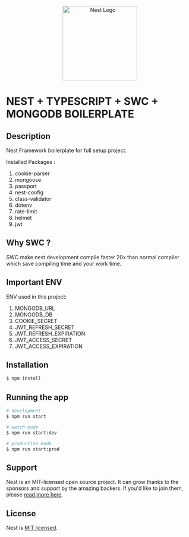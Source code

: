 <p align="center">
  <a href="http://nestjs.com/" target="blank"><img src="https://nestjs.com/img/logo-small.svg" width="200" alt="Nest Logo" /></a>
</p>

<p align="center">
 <h1>
    NEST + TYPESCRIPT + SWC + MONGODB BOILERPLATE
 </h1>
</p>

## Description

Nest Framework boilerplate for full setup project.

Installed Packages :

1. cookie-parser
2. mongoose
3. passport
4. nest-config
5. class-validator
6. dotenv
7. rate-limit
8. helmet
9. jwt

## Why SWC ?

SWC make nest development compile faster 20x than normal compiler which save compiling time and your work time.

## Important ENV

ENV used in this project:

1. MONGODB_URL
2. MONGODB_DB
3. COOKIE_SECRET
4. JWT_REFRESH_SECRET
5. JWT_REFRESH_EXPIRATION
6. JWT_ACCESS_SECRET
7. JWT_ACCESS_EXPIRATION

## Installation

```bash
$ npm install
```

## Running the app

```bash
# development
$ npm run start

# watch mode
$ npm run start:dev

# production mode
$ npm run start:prod
```

## Support

Nest is an MIT-licensed open source project. It can grow thanks to the sponsors and support by the amazing backers. If you'd like to join them, please [read more here](https://docs.nestjs.com/support).

## License

Nest is [MIT licensed](LICENSE).
